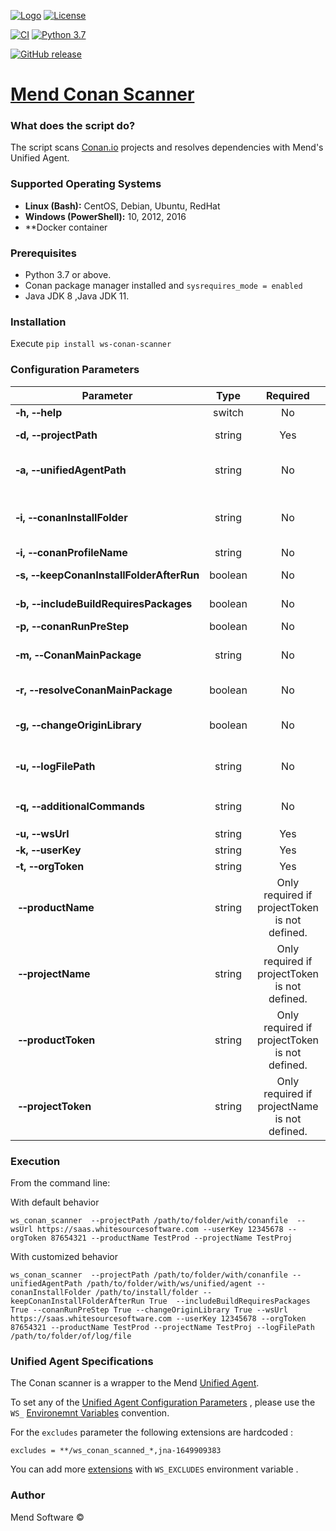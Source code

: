 [![Logo](https://resources.mend.io/mend-sig/logo/mend-dark-logo-horizontal.png)](https://www.mend.io/)
[![License](https://img.shields.io/badge/License-Apache%202.0-yellowgreen.svg)](https://opensource.org/licenses/Apache-2.0)

[![CI](https://github.com/whitesource-ps/ws-conan-scanner/actions/workflows/ci.yml/badge.svg)](https://github.com/whitesource-ps/ws-conan-scanner/actions/workflows/ci.yml)
[![Python 3.7](https://upload.wikimedia.org/wikipedia/commons/thumb/7/76/Blue_Python_3.7%2B_Shield_Badge.svg/86px-Blue_Python_3.7%2B_Shield_Badge.svg.png)](https://www.python.org/downloads/release/python-370/)

[![GitHub release](https://img.shields.io/github/v/release/whitesource-ps/ws-conan-scanner)](https://github.com/whitesource-ps/ws-conan-scanner/releases/latest)

# [Mend Conan Scanner](https://github.com/whitesource-ps/ws-conan-scanner)

### What does the script do?

The script scans [Conan.io](https://docs.conan.io/en/latest/) projects and resolves dependencies with Mend's Unified Agent.

### Supported Operating Systems

- **Linux (Bash):**    CentOS, Debian, Ubuntu, RedHat
- **Windows (PowerShell):**    10, 2012, 2016
- **Docker container

### Prerequisites

- Python 3.7 or above.
- Conan package manager installed and `sysrequires_mode = enabled`
- Java JDK 8 ,Java JDK 11.

### Installation

Execute `pip install ws-conan-scanner`

### Configuration Parameters

| Parameter                                                          |  Type   |                   Required                    |           Default            | Description                                                                                                                                                                                        |
|--------------------------------------------------------------------|:-------:|:---------------------------------------------:|:----------------------------:|----------------------------------------------------------------------------------------------------------------------------------------------------------------------------------------------------|
| **&#x2011;h,&nbsp;&#x2011;&#x2011;help**                           | switch  |                      No                       |                              | Shows help and usage menu.                                                                                                                                                                         |
| **&#x2011;d,&nbsp;&#x2011;&#x2011;projectPath**                    | string  |                      Yes                      |                              | The full path directory which contains the `conanfile.txt` / `conanfile.py` path.                                                                                                                  |
| **&#x2011;a,&nbsp;&#x2011;&#x2011;unifiedAgentPath**               | string  |                      No                       |         projectPath          | The full path directory which contains the Unified Agent ( will be downloaded if not found on in path.                                                                                             |
| **&#x2011;i,&nbsp;&#x2011;&#x2011;conanInstallFolder**             | string  |                      No                       | projectPath/`%Y%m%d%H%M%S%f` | The folder where the installation of packages outputs the generator files with the information of dependencies. Format: `%Y%m%d%H%M%S%f` .                                                         |
| **&#x2011;i,&nbsp;&#x2011;&#x2011;conanProfileName**               | string  |                      No                       |          `default`           | The name of the conan profile .                                                                                                                                                                    |
| **&#x2011;s,&nbsp;&#x2011;&#x2011;keepConanInstallFolderAfterRun** | boolean |                      No                       |            False             | keeps the Conan install folder after run.                                                                                                                                                          |
| **&#x2011;b,&nbsp;&#x2011;&#x2011;includeBuildRequiresPackages**   | boolean |                      No                       |             True             | If True, the scanner will include [build_requirements packages](https://docs.conan.io/en/latest/devtools/build_requires.html).                                                                     |
| **&#x2011;p,&nbsp;&#x2011;&#x2011;conanRunPreStep**                | boolean |                      No                       |            False             | Runs `conan install --build`.                                                                                                                                                                      |
| **&#x2011;m,&nbsp;&#x2011;&#x2011;ConanMainPackage**               | string  |                      No                       |                              | "Include the main package `name/package_version@user/channel` of the project's conanfile package".                                                                                                 |
| **&#x2011;r,&nbsp;&#x2011;&#x2011;resolveConanMainPackage**        | boolean |                      No                       |             True             | Retrieve and scan the source files of `conanfile.py` recipe main package.                                                                                                                          |
| **&#x2011;g,&nbsp;&#x2011;&#x2011;changeOriginLibrary**            | boolean |                      No                       |             True             | Auto run of [Origin Library change](https://whitesource.atlassian.net/wiki/spaces/WD/pages/34013522/Changing+the+Origin+Library+for+Source+Files) for conan source libraries in Mend organization. |
| **&#x2011;u,&nbsp;&#x2011;&#x2011;logFilePath**                    | string  |                      No                       |                              | The full path Path to the conan_scanner_log_`%Y%m%d%H%M%S%f`.log file.                                                                                                                             |
| **&#x2011;q,&nbsp;&#x2011;&#x2011;additionalCommands**             | string  |                      No                       |                              | List of additional dobule qutes and space dlimited commands to run `"echo 'hello'" "echo 'world'"`                                                                                                 |
| **&#x2011;u,&nbsp;&#x2011;&#x2011;wsUrl**                          | string  |                      Yes                      |                              | The Mend organization url.                                                                                                                                                                         |
| **&#x2011;k,&nbsp;&#x2011;&#x2011;userKey**                        | string  |                      Yes                      |                              | The user ( Product Admin ) key.                                                                                                                                                                    |
| **&#x2011;t,&nbsp;&#x2011;&#x2011;orgToken**                       | string  |                      Yes                      |                              | The organization token.                                                                                                                                                                            |
| **&nbsp;&#x2011;&#x2011;productName**                              | string  | Only required if projectToken is not defined. |                              | The product name.                                                                                                                                                                                  |
| **&nbsp;&#x2011;&#x2011;projectName**                              | string  | Only required if projectToken is not defined. |                              | The project name.                                                                                                                                                                                  |
| **&nbsp;&#x2011;&#x2011;productToken**                             | string  | Only required if projectToken is not defined. |                              | The product token.                                                                                                                                                                                 |
| **&nbsp;&#x2011;&#x2011;projectToken**                             | string  | Only required if projectName is not defined.  |                              | The project token.                                                                                                                                                                                 |

### Execution

From the command line:

With default behavior

```
ws_conan_scanner  --projectPath /path/to/folder/with/conanfile  --wsUrl https://saas.whitesourcesoftware.com --userKey 12345678 --orgToken 87654321 --productName TestProd --projectName TestProj
```

With customized behavior

```
ws_conan_scanner  --projectPath /path/to/folder/with/conanfile --unifiedAgentPath /path/to/folder/with/ws/unified/agent --conanInstallFolder /path/to/install/folder --keepConanInstallFolderAfterRun True  --includeBuildRequiresPackages True --conanRunPreStep True --changeOriginLibrary True --wsUrl https://saas.whitesourcesoftware.com --userKey 12345678 --orgToken 87654321 --productName TestProd --projectName TestProj --logFilePath /path/to/folder/of/log/file
```

### Unified Agent Specifications

The Conan scanner is a wrapper to the Mend [Unified Agent](https://whitesource.atlassian.net/wiki/spaces/WD/pages/804814917/Unified+Agent+Overview).

To set any of the [Unified Agent Configuration Parameters](https://whitesource.atlassian.net/wiki/spaces/WD/pages/1544880156/Unified+Agent+Configuration+Parameters) , please use the `WS_` [Environemnt Variables](https://whitesource.atlassian.net/wiki/spaces/WD/pages/1544880156/Unified+Agent+Configuration+Parameters#Configuring-the-Unified-Agent-by-Environment-Variables) convention.

For the `excludes` parameter the following extensions are hardcoded :

```
excludes = **/ws_conan_scanned_*,jna-1649909383
```

You can add more [extensions](https://whitesource.atlassian.net/wiki/spaces/WD/pages/1544880156/Unified+Agent+Configuration+Parameters#Includes%2FExcludes-Glob-Patterns) with `WS_EXCLUDES` environment variable .

### Author

Mend Software ©